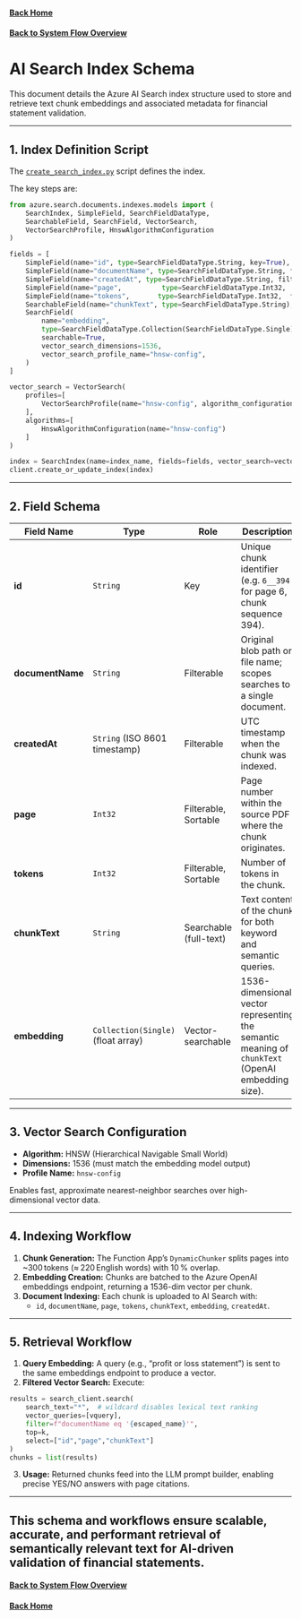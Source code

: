 #### [Back Home](/README.md)
#### [Back to System Flow Overview](/Documentation/Solution_Design/system-flow-overview.md)

# AI Search Index Schema

This document details the Azure AI Search index structure used to store and retrieve text chunk embeddings and associated metadata for financial statement validation.

---

## 1. Index Definition Script
The [`create_search_index.py`](/infra/scripts/create_search_index.py) script defines the index.

The key steps are:

```python
from azure.search.documents.indexes.models import (
    SearchIndex, SimpleField, SearchFieldDataType,
    SearchableField, SearchField, VectorSearch,
    VectorSearchProfile, HnswAlgorithmConfiguration
)

fields = [
    SimpleField(name="id", type=SearchFieldDataType.String, key=True),
    SimpleField(name="documentName", type=SearchFieldDataType.String, filterable=True),
    SimpleField(name="createdAt", type=SearchFieldDataType.String, filterable=True),
    SimpleField(name="page",          type=SearchFieldDataType.Int32,  filterable=True, sortable=True),
    SimpleField(name="tokens",       type=SearchFieldDataType.Int32,  filterable=True, sortable=True),
    SearchableField(name="chunkText", type=SearchFieldDataType.String),
    SearchField(
        name="embedding",
        type=SearchFieldDataType.Collection(SearchFieldDataType.Single),
        searchable=True,
        vector_search_dimensions=1536,
        vector_search_profile_name="hnsw-config",
    )
]

vector_search = VectorSearch(
    profiles=[
        VectorSearchProfile(name="hnsw-config", algorithm_configuration_name="hnsw-config")
    ],
    algorithms=[
        HnswAlgorithmConfiguration(name="hnsw-config")
    ]
)

index = SearchIndex(name=index_name, fields=fields, vector_search=vector_search)
client.create_or_update_index(index)
```

---

## 2. Field Schema
| Field Name      | Type                                | Role                         | Description                                                                                       |
|-----------------|-------------------------------------|------------------------------|---------------------------------------------------------------------------------------------------|
| **id**          | `String`                            | Key                          | Unique chunk identifier (e.g. `6__394` for page 6, chunk sequence 394).                           |
| **documentName**| `String`                            | Filterable                   | Original blob path or file name; scopes searches to a single document.                           |
| **createdAt**   | `String` (ISO 8601 timestamp)       | Filterable                   | UTC timestamp when the chunk was indexed.                                                         |
| **page**        | `Int32`                             | Filterable, Sortable                   | Page number within the source PDF where the chunk originates.                                     |
| **tokens**        | `Int32`                             | Filterable, Sortable                   | Number of tokens in the chunk.                                     |
| **chunkText**   | `String`                            | Searchable (full-text)       | Text content of the chunk for both keyword and semantic queries.                                  |
| **embedding**   | `Collection(Single)` (float array)  | Vector-searchable            | 1536-dimensional vector representing the semantic meaning of `chunkText` (OpenAI embedding size). |

---

## 3. Vector Search Configuration
- **Algorithm:** HNSW (Hierarchical Navigable Small World)
- **Dimensions:** 1536 (must match the embedding model output)
- **Profile Name:** `hnsw-config`

Enables fast, approximate nearest-neighbor searches over high-dimensional vector data.

---

## 4. Indexing Workflow
1. **Chunk Generation:** The Function App’s `DynamicChunker` splits pages into ~300 tokens (≈ 220 English words) with 10 % overlap.
2. **Embedding Creation:** Chunks are batched to the Azure OpenAI embeddings endpoint, returning a 1536-dim vector per chunk.
3. **Document Indexing:** Each chunk is uploaded to AI Search with:
   - `id`, `documentName`, `page`, `tokens`, `chunkText`, `embedding`, `createdAt`.

---

## 5. Retrieval Workflow
1. **Query Embedding:** A query (e.g., “profit or loss statement”) is sent to the same embeddings endpoint to produce a vector.
2. **Filtered Vector Search:** Execute:

```python
results = search_client.search(
    search_text="*",  # wildcard disables lexical text ranking
    vector_queries=[vquery],
    filter=f"documentName eq '{escaped_name}'",
    top=k,
    select=["id","page","chunkText"]
)
chunks = list(results)
```

3. **Usage:** Returned chunks feed into the LLM prompt builder, enabling precise YES/NO answers with page citations.

---

This schema and workflows ensure scalable, accurate, and performant retrieval of semantically relevant text for AI-driven validation of financial statements.
---

#### [Back to System Flow Overview](/Documentation/Solution_Design/system-flow-overview.md)
#### [Back Home](/README.md)
